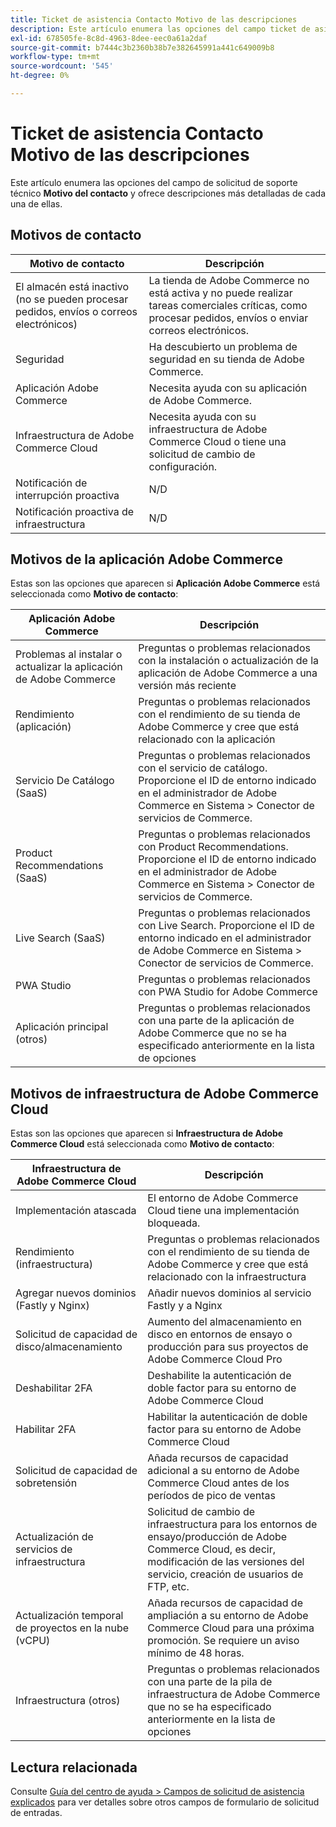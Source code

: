 ```yaml
---
title: Ticket de asistencia Contacto Motivo de las descripciones
description: Este artículo enumera las opciones del campo ticket de asistencia **motivo de contacto** y descripciones más detalladas de cada una de ellas.
exl-id: 678505fe-8c8d-4963-8dee-eec0a61a2daf
source-git-commit: b7444c3b2360b38b7e382645991a441c649009b8
workflow-type: tm+mt
source-wordcount: '545'
ht-degree: 0%

---
```


# Ticket de asistencia Contacto Motivo de las descripciones

Este artículo enumera las opciones del campo de solicitud de soporte técnico **Motivo del contacto** y ofrece descripciones más detalladas de cada una de ellas.

## Motivos de contacto

<table class="tg">
<thead>
  <tr>
    <th><span style="font-weight:bold;font-style:normal">Motivo de contacto</span></th>
    <th><span style="font-weight:700;font-style:normal">Descripción</span></th>
  </tr>
</thead>
<tbody>
  <tr>
    <td>El almacén está inactivo (no se pueden procesar pedidos, envíos o correos electrónicos)</td>
    <td>La tienda de Adobe Commerce no está activa y no puede realizar tareas comerciales críticas, como procesar pedidos, envíos o enviar correos electrónicos.</td>
  </tr>
  <tr>
    <td>Seguridad</td>
    <td>Ha descubierto un problema de seguridad en su tienda de Adobe Commerce.</td>
  </tr>
  <tr>
    <td>Aplicación Adobe Commerce</td>
    <td>Necesita ayuda con su aplicación de Adobe Commerce.</td>
  </tr>
  <tr>
    <td>Infraestructura de Adobe Commerce Cloud</td>
    <td>Necesita ayuda con su infraestructura de Adobe Commerce Cloud o tiene una solicitud de cambio de configuración.</td>
  </tr>
  <tr>
    <td>Notificación de interrupción proactiva</td>
    <td>N/D</td>
  </tr>
  <tr>
    <td>Notificación proactiva de infraestructura</td>
    <td>N/D</td>
  </tr>
</tbody>
</table>

## Motivos de la aplicación Adobe Commerce

Estas son las opciones que aparecen si **Aplicación Adobe Commerce** está seleccionada como **Motivo de contacto**:

<table class="tg">
<thead>
  <tr>
    <th><span style="font-weight:bold;font-style:normal">Aplicación Adobe Commerce</span></th>
    <th><span style="font-weight:700;font-style:normal">Descripción</span></th>
  </tr>
</thead>
<tbody>
  <tr>
    <td>Problemas al instalar o actualizar la aplicación de Adobe Commerce</td>
    <td>Preguntas o problemas relacionados con la instalación o actualización de la aplicación de Adobe Commerce a una versión más reciente</td>
  </tr>
  <tr>
    <td>Rendimiento (aplicación)</td>
    <td>Preguntas o problemas relacionados con el rendimiento de su tienda de Adobe Commerce y cree que está relacionado con la aplicación</td>
  </tr>
  <tr>
    <td>Servicio De Catálogo (SaaS)</td>
    <td>Preguntas o problemas relacionados con el servicio de catálogo.  Proporcione el ID de entorno indicado en el administrador de Adobe Commerce en Sistema &gt; Conector de servicios de Commerce.</td>
  </tr>
  <tr>
    <td>Product Recommendations (SaaS)</td>
    <td>Preguntas o problemas relacionados con Product Recommendations. Proporcione el ID de entorno indicado en el administrador de Adobe Commerce en Sistema &gt; Conector de servicios de Commerce.</td>
  </tr>
  <tr>
    <td>Live Search (SaaS)</td>
    <td>Preguntas o problemas relacionados con Live Search. Proporcione el ID de entorno indicado en el administrador de Adobe Commerce en Sistema &gt; Conector de servicios de Commerce.</td>
  </tr>
  <tr>
    <td>PWA Studio</td>
    <td>Preguntas o problemas relacionados con PWA Studio for Adobe Commerce</td>
  </tr>
  <tr>
    <td>Aplicación principal (otros)</td>
    <td>Preguntas o problemas relacionados con una parte de la aplicación de Adobe Commerce que no se ha especificado anteriormente en la lista de opciones</td>
  </tr>
</tbody>
</table>

## Motivos de infraestructura de Adobe Commerce Cloud

Estas son las opciones que aparecen si **Infraestructura de Adobe Commerce Cloud** está seleccionada como **Motivo de contacto**:

<table class="tg">
<thead>
  <tr>
    <th><span style="font-weight:bold;font-style:normal">Infraestructura de Adobe Commerce Cloud</span></th>
    <th><span style="font-weight:700;font-style:normal">Descripción</span></th>
  </tr>
</thead>
<tbody>
  <tr>
    <td>Implementación atascada</td>
    <td>El entorno de Adobe Commerce Cloud tiene una implementación bloqueada.</td>
  </tr>
  <tr>
    <td>Rendimiento (infraestructura)</td>
    <td>Preguntas o problemas relacionados con el rendimiento de su tienda de Adobe Commerce y cree que está relacionado con la infraestructura</td>
  </tr>
  <tr>
    <td>Agregar nuevos dominios (Fastly y Nginx)</td>
    <td>Añadir nuevos dominios al servicio Fastly y a Nginx</td>
  </tr>
  <tr>
    <td>Solicitud de capacidad de disco/almacenamiento</td>
    <td>Aumento del almacenamiento en disco en entornos de ensayo o producción para sus proyectos de Adobe Commerce Cloud Pro</td>
  </tr>
  <tr>
    <td>Deshabilitar 2FA</td>
    <td>Deshabilite la autenticación de doble factor para su entorno de Adobe Commerce Cloud</td>
  </tr>
  <tr>
    <td>Habilitar 2FA</td>
    <td>Habilitar la autenticación de doble factor para su entorno de Adobe Commerce Cloud</td>
  </tr>
  <tr>
    <td>Solicitud de capacidad de sobretensión</td>
    <td>Añada recursos de capacidad adicional a su entorno de Adobe Commerce Cloud antes de los períodos de pico de ventas</td>
  </tr>
  <tr>
    <td>Actualización de servicios de infraestructura</td>
    <td>Solicitud de cambio de infraestructura para los entornos de ensayo/producción de Adobe Commerce Cloud, es decir, modificación de las versiones del servicio, creación de usuarios de FTP, etc.</td>
  </tr>
  <tr>
    <td>Actualización temporal de proyectos en la nube (vCPU)</td>
    <td>Añada recursos de capacidad de ampliación a su entorno de Adobe Commerce Cloud para una próxima promoción. Se requiere un aviso mínimo de 48 horas.</td>
  </tr>  
  <tr>
    <td>Infraestructura (otros)</td>
    <td>Preguntas o problemas relacionados con una parte de la pila de infraestructura de Adobe Commerce que no se ha especificado anteriormente en la lista de opciones</td>
  </tr>
</tbody>
</table>

## Lectura relacionada

Consulte [Guía del centro de ayuda > Campos de solicitud de asistencia explicados](/help/help-center-guide/help-center/magento-help-center-user-guide.md#submit-tickets) para ver detalles sobre otros campos de formulario de solicitud de entradas.
